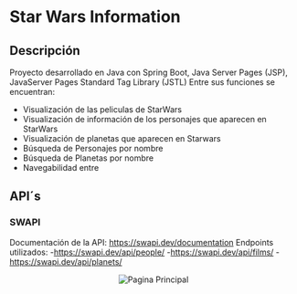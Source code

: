 # Star Wars Information
## Descripción
Proyecto desarrollado en Java con Spring Boot, Java Server Pages (JSP), JavaServer Pages Standard Tag Library (JSTL)
Entre sus funciones se encuentran:
- Visualización de las peliculas de StarWars
- Visualización de información de los personajes que aparecen en StarWars
- Visualización de planetas que aparecen en Starwars
- Búsqueda de Personajes por nombre
- Búsqueda de Planetas por nombre
- Navegabilidad entre 
## API´s
### SWAPI
 Documentación de la API:
 https://swapi.dev/documentation
 Endpoints utilizados:
  -https://swapi.dev/api/people/
  -https://swapi.dev/api/films/
  -https://swapi.dev/api/planets/
<p align="center"><img src="https://i.ibb.co/7XfpzNW/index.png" alt="Pagina Principal"></p>
<br>
